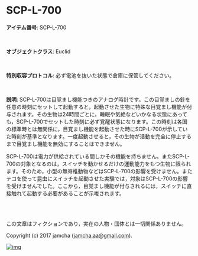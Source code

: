 # SCP-L-700

**アイテム番号**: SCP-L-700  

<br>  

**オブジェクトクラス**: Euclid  

<br>  

**特別収容プロトコル**: 必ず電池を抜いた状態で倉庫に保管してください。  

<br>  

**説明**: SCP-L-700は目覚まし機能つきのアナログ時計です。この目覚ましの針を任意の時刻にセットして起動すると，起動させた生物に特殊な目覚まし機能が付与されます。その生物は24時間ごとに，睡眠や気絶などいかなる状態にあっても，SCP-L-700でセットした時刻に必ず覚醒状態になります。この時刻は各国の標準時とは無関係に，目覚まし機能を起動させた時にSCP-L-700が示していた時刻が基準となります。一度起動させると，その生物が活動を完全に停止するまで目覚まし機能を無効にすることはできません。  

SCP-L-700は電力が供給されている間しかその機能を持ちません。またSCP-L-700の対象となるのは，スイッチを動かせるだけの運動能力をもつ生物に限られます。そのため，小型の無脊椎動物などはSCP-L-700の影響を受けません。またテコを使って昆虫にスイッチを起動させた実験では，対象はSCP-L-700の影響を受けませんでした。ここから，目覚まし機能が付与されるには，スイッチに直接触れて起動する必要があることが示唆されます。  

<br>  
<br>  

この文章はフィクションであり，実在の人物・団体とは一切関係ありません。  

Copyright (c) 2017 jamcha (jamcha.aa@gmail.com).  

[![img](http://i.creativecommons.org/l/by-sa/4.0/88x31.png)](http://creativecommons.org/licenses/by-sa/4.0/deed)